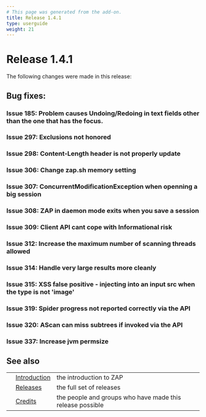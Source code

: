 ```yaml
---
# This page was generated from the add-on.
title: Release 1.4.1
type: userguide
weight: 21
---
```


# Release 1.4.1

The following changes were made in this release:

## Bug fixes:

### Issue 185: Problem causes Undoing/Redoing in text fields other than the one that has the focus.

### Issue 297: Exclusions not honored

### Issue 298: Content-Length header is not properly update

### Issue 306: Change zap.sh memory setting

### Issue 307: ConcurrentModificationException when openning a big session

### Issue 308: ZAP in daemon mode exits when you save a session

### Issue 309: Client API cant cope with Informational risk

### Issue 312: Increase the maximum number of scanning threads allowed

### Issue 314: Handle very large results more cleanly

### Issue 315: XSS false positive - injecting into an input src when the type is not 'image'

### Issue 319: Spider progress not reported correctly via the API

### Issue 320: AScan can miss subtrees if invoked via the API

### Issue 337: Increase jvm permsize

## See also

|   |                                     |                                                           |
|---|-------------------------------------|-----------------------------------------------------------|
|   | [Introduction](/docs/desktop/)      | the introduction to ZAP                                   |
|   | [Releases](/docs/desktop/releases/) | the full set of releases                                  |
|   | [Credits](/docs/desktop/credits/)   | the people and groups who have made this release possible |
